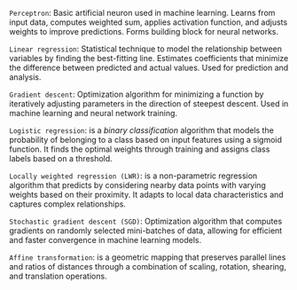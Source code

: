 `Perceptron`: Basic artificial neuron used in machine learning. Learns from input data, computes weighted sum, applies activation function, and adjusts weights to improve predictions. Forms building block for neural networks.

`Linear regression`: Statistical technique to model the relationship between variables by finding the best-fitting line. Estimates coefficients that minimize the difference between predicted and actual values. Used for prediction and analysis.

`Gradient descent`: Optimization algorithm for minimizing a function by iteratively adjusting parameters in the direction of steepest descent. Used in machine learning and neural network training.

`Logistic regression`: is a _binary classification_ algorithm that models the probability of belonging to a class based on input features using a sigmoid function. It finds the optimal weights through training and assigns class labels based on a threshold.

`Locally weighted regression (LWR)`: is a non-parametric regression algorithm that predicts by considering nearby data points with varying weights based on their proximity. It adapts to local data characteristics and captures complex relationships.

`Stochastic gradient descent (SGD)`: Optimization algorithm that computes gradients on randomly selected mini-batches of data, allowing for efficient and faster convergence in machine learning models.

`Affine transformation`: is a geometric mapping that preserves parallel lines and ratios of distances through a combination of scaling, rotation, shearing, and translation operations.